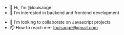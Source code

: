 - 👋 Hi, I’m @louisaoge
- 👀 I’m interested in backend and frontend development
<!-- - 🌱 I’m currently learning web3 DAOs -->
- 💞️ I’m looking to collaborate on Javascript projects
- 📫 How to reach me- louisaoge@gmail.com

<!---
louisaoge/louisaoge is a ✨ special ✨ repository because its `README.md` (this file) appears on your GitHub profile.
You can click the Preview link to take a look at your changes.
--->

